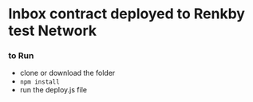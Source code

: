 # Inbox contract deployed to Renkby test Network
### to Run
- clone or download the folder
- `npm install`
- run the deploy.js file
